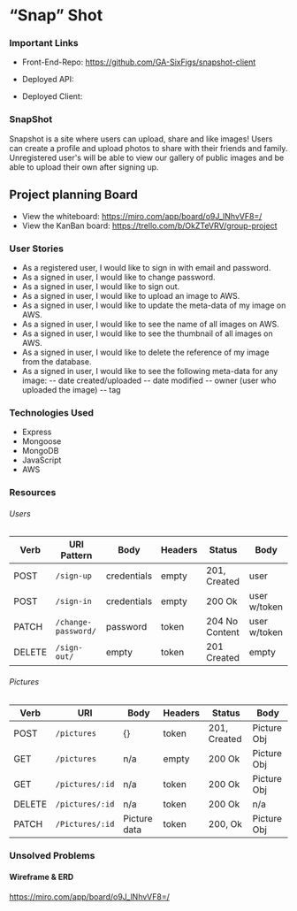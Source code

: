 # “Snap” Shot

### Important Links
-	Front-End-Repo: https://github.com/GA-SixFigs/snapshot-client

-	Deployed API:

-	Deployed Client:

### SnapShot
Snapshot is a site where users can upload, share and like images! Users can create a profile and upload photos to share with their friends and family. Unregistered user's will be able to view our gallery of public images and be able to upload their own after signing up.
## Project planning Board
- View the whiteboard: https://miro.com/app/board/o9J_lNhvVF8=/
- View the KanBan board: https://trello.com/b/OkZTeVRV/group-project
### User Stories  
-	As a registered user, I would like to sign in with email and password.
-	As a signed in user, I would like to change password.
-	As a signed in user, I would like to sign out.
-	As a signed in user, I would like to upload an image to AWS.
-	As a signed in user, I would like to update the meta-data of my image on AWS.
-	As a signed in user, I would like to see the name of all images on AWS.
-	As a signed in user, I would like to see the thumbnail of all images on AWS.
-	As a signed in user, I would like to delete the reference of my image from the
database.
-	As a signed in user, I would like to see the following meta-data for any image:
-- date created/uploaded
-- date modified
-- owner (user who uploaded the image)
-- tag


### Technologies Used
-	Express
-	Mongoose
-	MongoDB
-	JavaScript
-	AWS
### Resources
###### Users
| Verb   | URI Pattern  |Body    |Headers  |  Status | Body |
|--------|--------------|------  |-----  |-------------------|------------|
| POST   | `/sign-up`   |credentials | empty | 201, Created| user
| POST   | `/sign-in`   |credentials | empty | 200 Ok | user w/token
| PATCH  | `/change-password/`|password |token| 204 No Content| user w/token
| DELETE | `/sign-out/`       | empty|token |   201 Created | empty

###### Pictures
| Verb   | URI   |Body    |Headers  |  Status | Body |
|--------|--------------|------  |-----  |-------------------|------------|
| POST   | `/pictures`   |{} | token | 201, Created| Picture Obj
| GET   | `/pictures`   |n/a | empty | 200 Ok | Picture Obj
| GET  | `/pictures/:id`|n/a |token| 200 Ok| Picture Obj
| DELETE | `/pictures/:id` |n/a |token | 200 Ok | n/a
| PATCH | `/Pictures/:id` |Picture data | token | 200, Ok | Picture Obj

### Unsolved Problems

#### Wireframe & ERD
https://miro.com/app/board/o9J_lNhvVF8=/
